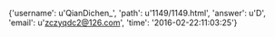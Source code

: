 {'username': u'QianDichen_', 'path': u'1149/1149.html', 'answer': u'D', 'email': u'zczyqdc2@126.com', 'time': '2016-02-22:11:03:25'}